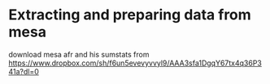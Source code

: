 # Extracting and preparing data from mesa

download mesa afr and his sumstats from https://www.dropbox.com/sh/f6un5evevyvvyl9/AAA3sfa1DgqY67tx4q36P341a?dl=0
